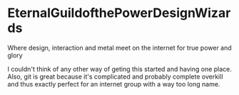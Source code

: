 # EternalGuildofthePowerDesignWizards
Where design, interaction and metal meet on the internet for true power and glory

I couldn't think of any other way of geting this started and having one place. Also, git is great because it's complicated and probably complete overkill and thus exactly perfect for an internet group with a way too long name.
